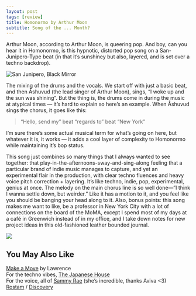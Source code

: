 ```yaml
---
layout: post
tags: [review]
title: Homonormo by Arthur Moon
subtitle: Song of the ... Month?
---
```


Arthur Moon, according to Arthur Moon, is queering pop. And boy, can you hear it in Homonormo, is this hypnotic, distorted pop song on a San-Junipero-Type beat (in that it’s sunshiney but also, layered, and is set over a techno backdrop). 

![San Junipero, Black Mirror](https://i.pinimg.com/originals/42/a8/45/42a84599cdbb08bcc5711a5120b9dd79.jpg)


The mixing of the drums and the vocals. We start off with just a basic beat, and then Åshuvud (the lead singer of Arthur Moon), sings, “I woke up and the sun was shining”. But the thing is, the drums come in during the music at atypical times — it’s hard to explain so here’s an example. When Åshuvud sings the chorus, it goes like this: 

> “Hello, send my” beat “regards to” beat “New York” 

I’m sure there’s some actual musical term for what’s going on here, but whatever it is, it works — it adds a cool layer of complexity to Homonormo while maintaining it’s bop status. 
 
This song just combines so many things that I always wanted to see together: that play-in-the-afternoons-sway-and-sing-along feeling that a particular brand of indie music manages to capture, and yet an experimental flair in the production, with clear techno fluences and heavy voice pitch correction + layering. It’s like techno, indie, pop, experimental, genius at once. The melody on the main chorus line is so well done—”I think I wanna settle down, but weirder.” Like it has a motion to it, and you feel like you should be banging your head along to it. Also, bonus points: this song makes me want to like, be a professor in New York City with a lot of connections on the board of the MoMA, except I spend most of my days at a café in Greenwich instead of in my office, and I take down notes for new project ideas in this old-fashioned leather bounded journal. 


![](https://cdn.buttercms.com/dSfbgRNzQN6PUuQuEzvO)


[](https://cdn.buttercms.com/dSfbgRNzQN6PUuQuEzvO)

## You May Also Like

[Make a Move](https://open.spotify.com/track/69klmXiY3N1xUwVFzZArzJ) by Lawrence<br>
For the techno vibes, [The Japanese House](https://open.spotify.com/artist/3IunaFjvNKj98JW89JYv9u)<br> 
For the voice, all of [Sammy Rae](https://open.spotify.com/artist/3lFDsTyYNPQc8WzJExnQWn) (she’s incredible, thanks Aviva <3)<br>
[Rostam](https://open.spotify.com/artist/04XggbrM51GcFPTxBYtRXT?si=1cd6JQmaR526wHT_fCJM7A) / [Discovery](https://open.spotify.com/artist/1fg65Qx6tRt0aXBfz5I4w5?si=2qkL2giUTIqWC0BZqQj_-g)

